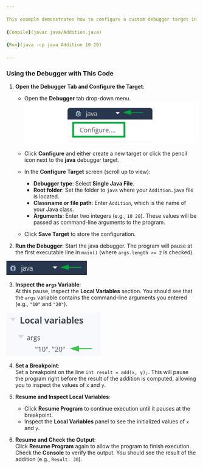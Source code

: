 ```yaml
---

This example demonstrates how to configure a custom debugger target in Codio using Java, with a focus on passing command-line arguments and observing results in the Console.

{Compile}(javac java/Addition.java)

{Run}(java -cp java Addition 10 20)

---
```



### Using the Debugger with This Code



1. **Open the Debugger Tab and Configure the Target**:  
   - Open the **Debugger** tab drop-down menu.
![Codio debugger dropdown arrow highlighted, showing the 'Configure' option selected from the menu.](.guides/img/debugger-configure.png)
   - Click **Configure** and either create a new target or click the pencil icon next to the **java** debugger target.

   - In the **Configure Target** screen (scroll up to view):
     - **Debugger type**: Select **Single Java File**.
     - **Root folder**: Set the folder to `java` where your `Addition.java` file is located.
     - **Classname or file path**: Enter `Addition`, which is the name of your Java class.
     - **Arguments**: Enter two integers (e.g., `10 20`). These values will be passed as command-line arguments to the program.
   - Click **Save Target** to store the configuration.


2. **Run the Debugger**:
   Start the java debugger. The program will pause at the first executable line in `main()` (where `args.length >= 2` is checked).

![Java debugger option in Codio with a dropdown arrow highlighted, indicating the selection of the java debugger from the menu.](.guides/img/debugger-java-select.png)

3. **Inspect the `args` Variable**:  
   At this pause, inspect the **Local Variables** section. You should see that the `args` variable contains the command-line arguments you entered (e.g., `"10"` and `"20"`).

![Debugger panel showing the Local Variables section with `args` array containing two string values: '10' and '20', indicated by a green arrow.](.guides/img/args.png)

4. **Set a Breakpoint**:  
   Set a breakpoint on the line `int result = add(x, y);`. This will pause the program right before the result of the addition is computed, allowing you to inspect the values of `x` and `y`.

5. **Resume and Inspect Local Variables**:  
   - Click **Resume Program** to continue execution until it pauses at the breakpoint.
   - Inspect the **Local Variables** panel to see the initialized values of `x` and `y`.

6. **Resume and Check the Output**:  
   Click **Resume Program** again to allow the program to finish execution. Check the **Console** to verify the output. You should see the result of the addition (e.g., `Result: 30`).